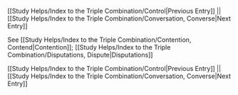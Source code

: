 [[Study Helps/Index to the Triple Combination/Control|Previous Entry]]  ||  [[Study Helps/Index to the Triple Combination/Conversation, Converse|Next Entry]]

 See [[Study Helps/Index to the Triple Combination/Contention, Contend|Contention]]; [[Study Helps/Index to the Triple Combination/Disputations, Dispute|Disputations]]

[[Study Helps/Index to the Triple Combination/Control|Previous Entry]]  ||  [[Study Helps/Index to the Triple Combination/Conversation, Converse|Next Entry]]